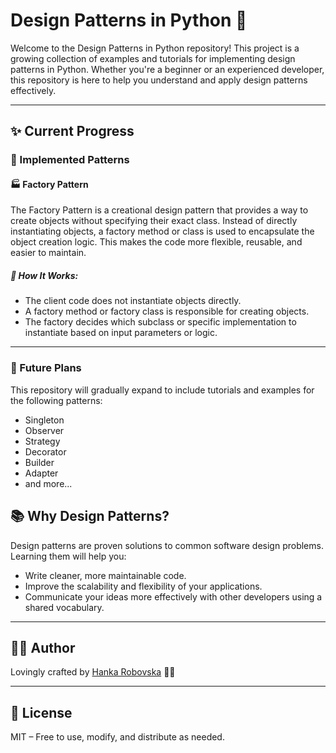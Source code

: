 # Design Patterns in Python 🐍

Welcome to the Design Patterns in Python repository! 
This project is a growing collection of examples and tutorials for implementing design patterns in Python. 
Whether you're a beginner or an experienced developer, this repository is here to help you understand and apply design patterns effectively.

---

## ✨ Current Progress

### 🚀 Implemented Patterns

#### 🏭 Factory Pattern
The Factory Pattern is a creational design pattern that provides a way to create objects without specifying their exact class. 
Instead of directly instantiating objects, a factory method or class is used to encapsulate the object creation logic. 
This makes the code more flexible, reusable, and easier to maintain.

##### 📖 How It Works:
- The client code does not instantiate objects directly.
- A factory method or factory class is responsible for creating objects.
- The factory decides which subclass or specific implementation to instantiate based on input parameters or logic.
  
---

### 🌱 Future Plans
This repository will gradually expand to include tutorials and examples for the following patterns:
- Singleton
- Observer
- Strategy
- Decorator
- Builder
- Adapter
- and more...

## 📚 Why Design Patterns?

Design patterns are proven solutions to common software design problems. Learning them will help you:
- Write cleaner, more maintainable code.
- Improve the scalability and flexibility of your applications.
- Communicate your ideas more effectively with other developers using a shared vocabulary.

---

## 👩‍💻 Author
Lovingly crafted by [Hanka Robovska](https://github.com/hrosicka) 👩‍🔬

---

## 📝 License
MIT – Free to use, modify, and distribute as needed.


